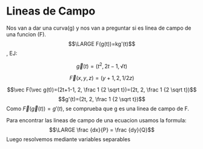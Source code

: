 # Lineas de Campo
Nos van a dar una curva(g) y nos van a preguntar si es linea de campo de una funcion (F).
$$\LARGE F(g(t))=kg'(t)$$,
EJ:

   $$\vec g(t)=(t^2, 2t-1, √t)$$
      

$$\vec F(x,y,z)=(y+1, 2, 1/2z)$$

$$\vec F(\vec g(t))=(2t+1-1, 2, \frac 1 {2 \sqrt t})=(2t, 2, \frac 1 {2 \sqrt t})$$
$$g'(t)=(2t, 2, \frac 1 {2 \sqrt t})$$
Como $\vec F(\vec g(t)) = g'(t)$, se comprueba que g es una linea de campo de F.

Para encontrar las lineas de campo de una ecuacion usamos la formula:
$$\LARGE \frac {dx}{P} = \frac {dy}{Q}$$Luego resolvemos mediante variables separables